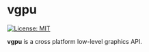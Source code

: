 # vgpu

[![License: MIT](https://img.shields.io/badge/License-MIT-yellow.svg)](https://github.com/amerkoleci/alimer/tree/master/third_party/vgpu/LICENSE)

**vgpu** is a cross platform low-level graphics API.
